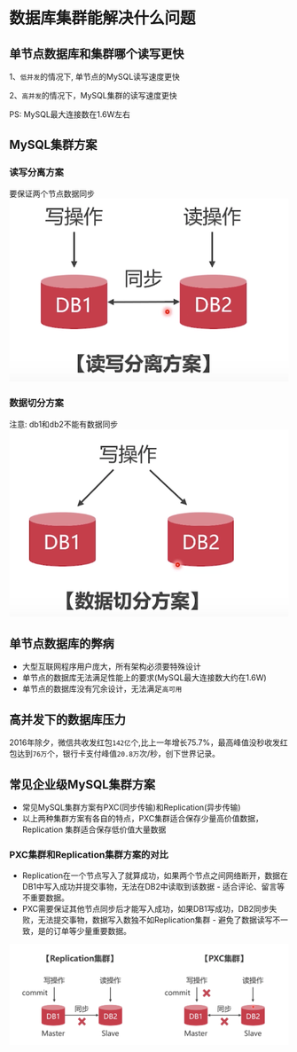 # 数据库集群能解决什么问题

## 单节点数据库和集群哪个读写更快

1、`低并发`的情况下, 单节点的MySQL读写速度更快

2、`高并发`的情况下，MySQL集群的读写速度更快

PS: MySQL最大连接数在1.6W左右

## MySQL集群方案

### 读写分离方案

要保证两个节点数据同步
![读写分离方案](../static/images/read-write-separation-scheme.png)

### 数据切分方案

注意: db1和db2不能有数据同步
![数据切分方案](../static/images/数据切分方案.png)

## 单节点数据库的弊病

- 大型互联网程序用户庞大，所有架构必须要特殊设计
- 单节点的数据库无法满足性能上的要求(MySQL最大连接数大约在1.6W)
- 单节点的数据库没有冗余设计，无法满足`高可用`

## 高并发下的数据库压力

2016年除夕，微信共收发红包`142亿`个,比上一年增长75.7%，最高峰值没秒收发红包达到`76万`个，银行卡支付峰值`20.8万`次/秒，创下世界记录。

## 常见企业级MySQL集群方案

- 常见MySQL集群方案有PXC(同步传输)和Replication(异步传输)
- 以上两种集群方案有各自的特点，PXC集群适合保存少量高价值数据，Replication 集群适合保存低价值大量数据

### PXC集群和Replication集群方案的对比

- Replication在一个节点写入了就算成功，如果两个节点之间网络断开，数据在DB1中写入成功并提交事物，无法在DB2中读取到该数据 - 适合评论、留言等不重要数据。
- PXC需要保证其他节点同步后才能写入成功，如果DB1写成功，DB2同步失败，无法提交事物，数据写入数独不如Replication集群 - 避免了数据读写不一致，是的订单等少量重要数据。

![两种方案比较](../static/images/PXC集群和Replication集群比较.png)